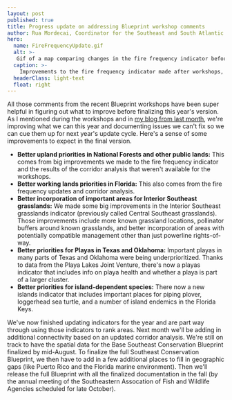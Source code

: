 ```yaml
---
layout: post
published: true
title: Progress update on addressing Blueprint workshop comments
author: Rua Mordecai, Coordinator for the Southeast and South Atlantic Blueprints
hero:
  name: FireFrequencyUpdate.gif
  alt: >-
   Gif of a map comparing changes in the fire frequency indicator before and after workshops around Daniel Boone National Forest in Kentucky.
  caption: >-
    Improvements to the fire frequency indicator made after workshops, shown in Daniel Boone National Forest, KY.
  headerClass: light-text
  float: right
---
```

All those comments from the recent Blueprint workshops have been super helpful in figuring out what to improve before finalizing this year's version. As I mentioned during the workshops and in [my blog from last month](https://secassoutheast.org/2022/05/26/Results-from-draft-Blueprint-review-at-workshops-and-next-steps.html), we're improving what we can this year and documenting issues we can't fix so we can cue them up for next year's update cycle. Here's a sense of some improvements to expect in the final version.<!--more-->

- <b>Better upland priorities in National Forests and other public lands:</b> This comes from big improvements we made to the fire frequency indicator and the results of the corridor analysis that weren't available for the workshops.
- <b>Better working lands priorities in Florida:</b> This also comes from the fire frequency updates and corridor analysis.
- <b>Better incorporation of important areas for Interior Southeast grasslands:</b> We made some big improvements in the Interior Southeast grasslands indicator (previously called Central Southeast grasslands). Those improvements include more known grassland locations, pollinator buffers around known grasslands, and better incorporation of areas with potentially compatible management other than just powerline rights-of-way.  
- <b>Better priorities for Playas in Texas and Oklahoma:</b> Important playas in many parts of Texas and Oklahoma were being underprioritized. Thanks to data from the Playa Lakes Joint Venture, there's now a playas indicator that includes info on playa health and whether a playa is part of a larger cluster.
- <b>Better priorities for island-dependent species:</b> There now a new islands indicator that includes important places for piping plover, loggerhead sea turtle, and a number of island endemics in the Florida Keys.

We've now finished updating indicators for the year and are part way through using those indicators to rank areas. Next month we'll be adding in additional connectivity based on an updated corridor analysis. We're still on track to have the spatial data for the Base Southeast Conservation Blueprint finalized by mid-August. To finalize the full Southeast Conservation Blueprint, we then have to add in a few additional places to fill in geographic gaps (like Puerto Rico and the Florida marine environment). Then we'll release the full Blueprint with all the finalized documentation in the fall (by the annual meeting of the Southeastern Assocation of Fish and Wildlife Agencies scheduled for late October).
